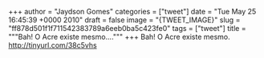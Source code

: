 
+++
author = "Jaydson Gomes"
categories = ["tweet"]
date = "Tue May 25 16:45:39 +0000 2010"
draft = false
image = "{TWEET_IMAGE}"
slug = "ff878d501f1f711542383789a6eeb0ba5c423fe0"
tags = ["tweet"]
title = """Bah! O Acre existe mesmo...."""
+++
Bah! O Acre existe mesmo. http://tinyurl.com/38c5vhs
